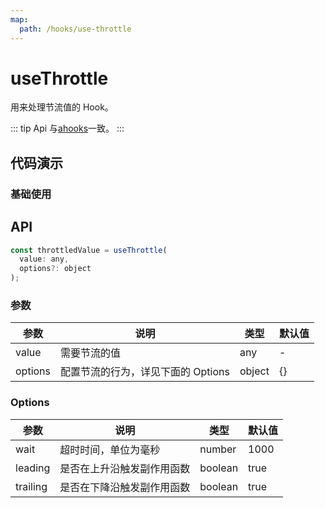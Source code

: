 ```yaml
---
map:
  path: /hooks/use-throttle
---
```


# useThrottle

用来处理节流值的 Hook。

::: tip
Api 与[ahooks](https://ahooks.js.org/hooks/side-effect/use-throttle)一致。
:::

## 代码演示

### 基础使用

<demo src="./demo/demo.vue"
  language="vue"
  title="基础用法"
  desc="连续点击按钮，查看throlledCount值变化">
</demo>

## API

```javascript
const throttledValue = useThrottle(
  value: any,
  options?: object
);
```

### 参数

| 参数    | 说明                               | 类型   | 默认值 |
| ------- | ---------------------------------- | ------ | ------ |
| value   | 需要节流的值                       | any    | -      |
| options | 配置节流的行为，详见下面的 Options | object | {}     |

### Options

| 参数     | 说明                       | 类型    | 默认值 |
| -------- | -------------------------- | ------- | ------ |
| wait     | 超时时间，单位为毫秒       | number  | 1000   |
| leading  | 是否在上升沿触发副作用函数 | boolean | true   |
| trailing | 是否在下降沿触发副作用函数 | boolean | true   |
